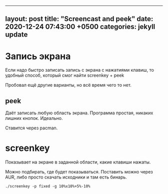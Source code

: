 
---
layout: post
title:  "Screencast and peek"
date: 2020-12-24 07:43:00 +0500
categories: jekyll update
---

# Запись экрана

Если надо быстро записать запись с экрана с нажатиями клавиш, то удобный способ, который смог найти
screenkey + peek

Пробовал ещё другие варианты, но всё время чего то нет.

## peek

Даёт записать любую область экрана. Программа простая, никаких лишних кнопок. Идеально.

Ставится через pacman.


# screenkey

Показывает на экране в заданной области, какие клавиши нажаты.

Можно подбирать, где будет показываться. Поставить можно через AUR, либо просто скачать исходники и там есть бинарь.

```
./screenkey -p fixed -g 10%x10%+5%-10%
```

<!-- :public: -->
